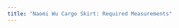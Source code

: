 ```yaml
---
title: "Naomi Wu Cargo Skirt: Required Measurements"
---
```


<PatternMeasurements pattern='naomiwu' />
